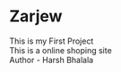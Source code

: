 # Zarjew
This is my First Project
<br>
This is a online shoping site 
<br>
Author - Harsh Bhalala
<br>

